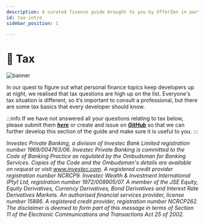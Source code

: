 ```yaml
---
description: A curated finance guide brought to you by OfferZen in partnership with Investec.
id: tax-intro
sidebar_position: 1

---
```

# 💸 Tax

![banner](pathname:///img/assets/tax_investec.jpg)

In our quest to figure out what personal finance topics keep developers up at night, we realised that tax questions are high up on the list. Everyone's tax situation is different, so it’s important to consult a professional, but there are some tax basics that every developer should know.

:::info
If we have not answered all your questions relating to tax below, please submit them [_**here**_](https://8malmkzgvs8.typeform.com/to/oLVWxa8r) or create and issue on [_**GitHub**_](https://github.com/OfferZen-Community/developers-finance/issues) so that we can further develop this section of the guide and make sure it is useful to you.
:::


*Investec Private Banking, a division of Investec Bank Limited registration number 1969/004763/06. Investec Private Banking is committed to the Code of Banking Practice as regulated by the Ombudsman for Banking Services. Copies of the Code and the Ombudsman's details are available on request or visit www.investec.com. A registered credit provider registration number NCRCP9. Investec Wealth & Investment International (Pty) Ltd, registration number 1972/008905/07. A member of the JSE Equity, Equity Derivatives, Currency Derivatives, Bond Derivatives and Interest Rate Derivatives Markets. An authorised financial services provider, license number 15886. A registered credit provider, registration number NCRCP262. The disclaimer is deemed to form part of this message in terms of Section 11 of the Electronic Communications and Transactions Act 25 of 2002.*



